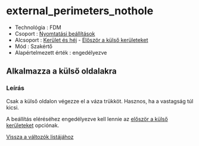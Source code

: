 # external\_perimeters\_nothole

* Technológia : FDM
* Csoport : [Nyomtatási beállítások](../../../konfig/print_settings)
* Alcsoport : [Kerület és héj](../../beallitasok/print_settings.md#périmètre-et-enveloppe) - [Először a külső kerületeket](external_perimeters_nothole.md)
* Mód : Szakértő
* Alapértelmezett érték : engedélyezve

## Alkalmazza a külső oldalakra

### Leírás

Csak a külső oldalon végezze el a váza trükköt. Hasznos, ha a vastagság túl kicsi.

A beállítás eléréséhez engedélyezve kell lennie az [először a külső kerületeket](external_perimeters_first.md) opciónak.

[Vissza a változók listájához](../../variable_list)

